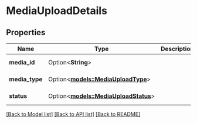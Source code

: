 # MediaUploadDetails

## Properties

Name | Type | Description | Notes
------------ | ------------- | ------------- | -------------
**media_id** | Option<**String**> |  | [optional][readonly]
**media_type** | Option<[**models::MediaUploadType**](MediaUploadType.md)> |  | [optional][readonly]
**status** | Option<[**models::MediaUploadStatus**](MediaUploadStatus.md)> |  | [optional][readonly]

[[Back to Model list]](../README.md#documentation-for-models) [[Back to API list]](../README.md#documentation-for-api-endpoints) [[Back to README]](../README.md)


